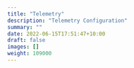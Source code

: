 ```yaml
---
title: "Telemetry"
description: "Telemetry Configuration"
summary: ""
date: 2022-06-15T17:51:47+10:00
draft: false
images: []
weight: 109000
---
```

